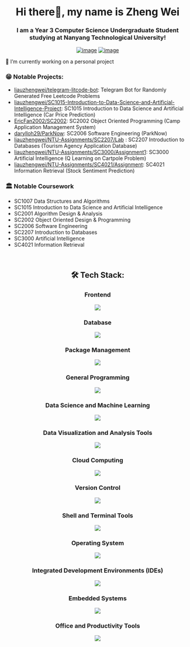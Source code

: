 <h1 align="center">Hi there👋, my name is Zheng Wei</h1>
<h3 align="center">I am a Year 3 Computer Science Undergraduate Student studying at Nanyang Technological University!</h3>
<div align="center">

[![image](https://img.shields.io/badge/LinkedIn-0077B5?style=for-the-badge&logo=linkedin&logoColor=white)](https://www.linkedin.com/in/liau-zheng-wei/)
[![image](https://img.shields.io/badge/Gmail-D14836?style=for-the-badge&logo=gmail&logoColor=white)](mailto:liauzhengwei@gmail.com)

  
</div>

🔭 I’m currently working on a personal project

### :grin: Notable Projects:
- [liauzhengwei/telegram-litcode-bot](https://github.com/liauzhengwei/telegram-litcode-bot): Telegram Bot for Randomly Generated Free Leetcode Problems
- [liauzhengwei/SC1015-Introduction-to-Data-Science-and-Artificial-Intelligence-Project](https://github.com/liauzhengwei/SC1015-Introduction-to-Data-Science-and-Artificial-Intelligence-Project): SC1015 Introduction to Data Science and Artificial Intelligence (Car Price Prediction)
- [EricFan2002/SC2002](https://github.com/EricFan2002/SC2002): SC2002 Object Oriented Programming (Camp Application Management System)
- [darylloh29/ParkNow](https://github.com/darylloh29/ParkNow): SC2006 Software Engineering (ParkNow)
- [liauzhengwei/NTU-Assignments/SC2207/Lab](https://github.com/liauzhengwei/NTU-Assignments/tree/main/SC2207/Lab) : SC2207 Introduction to Databases (Tourism Agency Application Database)
- [liauzhengwei/NTU-Assignments/SC3000/Assignment1](https://github.com/liauzhengwei/NTU-Assignments/tree/main/SC3000/Assignment1): SC3000 Artificial Intelligence (Q Learning on Cartpole Problem) 
- [liauzhengwei/NTU-Assignments/SC4021/Assignment](https://github.com/liauzhengwei/NTU-Assignments/tree/main/SC4021/Assignment): SC4021 Information Retrieval (Stock Sentiment Prediction)

### :classical_building: Notable Coursework
- SC1007 Data Structures and Algorithms
- SC1015 Introduction to Data Science and Artificial Intelligence
- SC2001 Algorithm Design & Analysis
- SC2002 Object Oriented Design & Programming
- SC2006 Software Engineering
- SC2207 Introduction to Databases
- SC3000 Artificial Intelligence
- SC4021 Information Retrieval

<br />

<h2 align="center"> 🛠 Tech Stack:</h2>

<div align="center">
  <h3>Frontend</h3>
  <p>
    <img src="https://go-skill-icons.vercel.app/api/icons?i=html,css,js,react" />
  
<h3>Database</h3>
  <p>
    <img src="https://go-skill-icons.vercel.app/api/icons?i=supabase,mysql,mongodb,bigquery" />
  </p>
<h3>Package Management</h3>
  <p>
    <img src="https://go-skill-icons.vercel.app/api/icons?i=npm,maven" />
  </p>
<h3>General Programming</h3>
  <p>
    <img src="https://go-skill-icons.vercel.app/api/icons?i=c,cpp,r,python,java,nodejs" />
  </p>
<h3>Data Science and Machine Learning</h3>
  <p>
    <img src="https://go-skill-icons.vercel.app/api/icons?i=anaconda,kaggle,huggingface,jupyter,pytorch,sklearn,tensorflow,pandas,scipy,numpy,matplotlib,seaborn" />
  </p>
<h3>Data Visualization and Analysis Tools</h3>
<p>
  <img src="https://go-skill-icons.vercel.app/api/icons?i=tableau,streamlit" />
</p>
<h3>Cloud Computing</h3>
  <p>
    <img src="https://go-skill-icons.vercel.app/api/icons?i=gcp" />
  </p>
<h3>Version Control</h3>
  <p>
    <img src="https://go-skill-icons.vercel.app/api/icons?i=github,git,githubcopilot" />
  </p>
<h3>Shell and Terminal Tools</h3>
  <p>
    <img src="https://go-skill-icons.vercel.app/api/icons?i=terminal,pwsh,bash,vim" />
  </p>
<h3>Operating System</h3>
  <p>
    <img src="https://go-skill-icons.vercel.app/api/icons?i=windows,linux" />
  </p>
<h3>Integrated Development Environments (IDEs)</h3>
  <p>
    <img src="https://go-skill-icons.vercel.app/api/icons?i=vscode,pycharm,eclipse,idea,androidstudio" />
<h3>Embedded Systems</h3>
  <p>
    <img src="https://go-skill-icons.vercel.app/api/icons?i=raspberrypi" />
  </p>
<h3>Office and Productivity Tools</h3>
  <p>
    <img src="https://go-skill-icons.vercel.app/api/icons?i=excel,powerpoint,word,markdown,canva,chatgpt" />
  </p>
  <br />
</div>
